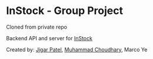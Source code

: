 # InStock - Group Project

Cloned from private repo

Backend API and server for [InStock](https://github.com/marcopoloye/instock)

Created by: [Jigar Patel](https://github.com/jpatel98), [Muhammad Choudhary](https://github.com/freeHashBrown), Marco Ye
